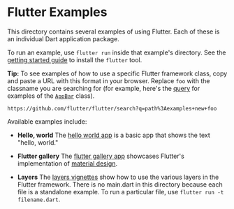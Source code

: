 Flutter Examples
================

This directory contains several examples of using Flutter. Each of these is an
individual Dart application package.

To run an example, use `flutter run` inside that example's directory.  See the
[getting started guide](https://flutter.io/getting-started/) to install
the `flutter` tool.

**Tip:** To see examples of how to use a specific Flutter framework class,
copy and paste a URL with this format in your browser. Replace `foo` with the
classname you are searching for (for example, here's the [query](https://github.com/flutter/flutter/search?q=path%3Aexamples+new+AppBar) for examples of
the [`AppBar`](https://docs.flutter.io/flutter/material/AppBar-class.html) class).

```
https://github.com/flutter/flutter/search?q=path%3Aexamples+new+foo
```

Available examples include:

- **Hello, world** The [hello world app](hello_world) is a basic app that shows
  the text "hello, world."

- **Flutter gallery** The [flutter gallery app](flutter_gallery) showcases
  Flutter's implementation of [material design](https://www.google.com/design/spec/material-design/introduction.html).

- **Layers** The [layers vignettes](layers) show how to use the various layers
  in the Flutter framework. There is no main.dart in this directory because each
  file is a standalone example. To run a particular file, use
  `flutter run -t filename.dart`.
